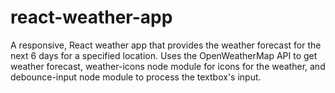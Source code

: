 # react-weather-app

A responsive, React weather app that provides the weather forecast for the next 6 days for a specified location. Uses the OpenWeatherMap API to get weather forecast, weather-icons node module for icons for the weather, and debounce-input node module to process the textbox's input.
